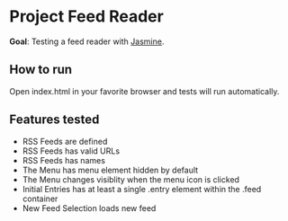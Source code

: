 # Project Feed Reader

**Goal**: Testing a feed reader with [Jasmine](http://jasmine.github.io/).

## How to run
Open index.html in your favorite browser and tests will run automatically.

## Features tested

* RSS Feeds are defined
* RSS Feeds has valid URLs
* RSS Feeds has names
* The Menu has menu element hidden by default
* The Menu changes visiblity when the menu icon is clicked
* Initial Entries has at least a single .entry element within the .feed container
* New Feed Selection loads new feed
